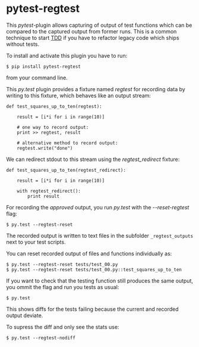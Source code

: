 pytest-regtest
==============

This *pytest*-plugin allows capturing of output of test functions which
can be compared to the captured output from former runs. This is a
common technique to start
[TDD](http://en.wikipedia.org/wiki/Test-driven_development) if you have
to refactor legacy code which ships without tests.

To install and activate this plugin you have to run:

``` {.sourceCode .bash}
$ pip install pytest-regtest
```

from your command line.

This *py.test* plugin provides a fixture named *regtest* for recording
data by writing to this fixture, which behaves like an output stream:

``` {.sourceCode .python}
def test_squares_up_to_ten(regtest):

    result = [i*i for i in range(10)]

    # one way to record output:
    print >> regtest, result

    # alternative method to record output:
    regtest.write("done")
```

We can redirect stdout to this stream using the *regtest\_redirect*
fixture:

``` {.sourceCode .python}
def test_squares_up_to_ten(regtest_redirect):

    result = [i*i for i in range(10)]

    with regtest_redirect():
        print result
```

For recording the *approved* output, you run *py.test* with the
*--reset-regtest* flag:

``` {.sourceCode .bash}
$ py.test --regtest-reset
```

The recorded output is written to text files in the subfolder
`_regtest_outputs` next to your test scripts.

You can reset recorded output of files and functions individually as:

``` {.sourceCode .bash}
$ py.test --regtest-reset tests/test_00.py
$ py.test --regtest-reset tests/test_00.py::test_squares_up_to_ten
```

If you want to check that the testing function still produces the same
output, you ommit the flag and run you tests as usual:

``` {.sourceCode .bash}
$ py.test
```

This shows diffs for the tests failing because the current and recorded
output deviate.

To supress the diff and only see the stats use:

``` {.sourceCode .bash}
$ py.test --regtest-nodiff
```

